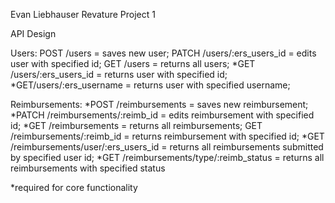 Evan Liebhauser Revature Project 1

API Design

Users:
POST /users = saves new user;
PATCH /users/:ers_users_id = edits user with specified id;
GET /users = returns all users;
*GET /users/:ers_users_id = returns user with specified id;
*GET/users/:ers_username = returns user with specified username;

Reimbursements:
*POST /reimbursements = saves new reimbursement;
*PATCH /reimbursements/:reimb_id = edits reimbursement with specified id;
*GET /reimbursements = returns all reimbursements;
GET /reimbursements/:reimb_id = returns reimbursement with specified id;
*GET /reimbursements/user/:ers_users_id = returns all reimbursements submitted by specified user id;
*GET /reimbursements/type/:reimb_status = returns all reimbursements with specified status

*required for core functionality
